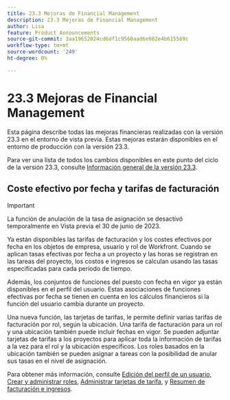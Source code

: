 ```yaml
---
title: 23.3 Mejoras de Financial Management
description: 23.3 Mejoras de Financial Management
author: Lisa
feature: Product Announcements
source-git-commit: 3aa19652024cd6df1c9560aad6e982e4b615569c
workflow-type: tm+mt
source-wordcount: '249'
ht-degree: 0%

---
```


# 23.3 Mejoras de Financial Management

Esta página describe todas las mejoras financieras realizadas con la versión 23.3 en el entorno de vista previa. Estas mejoras estarán disponibles en el entorno de producción con la versión 23.3.

Para ver una lista de todos los cambios disponibles en este punto del ciclo de la versión 23.3, consulte [Información general de la versión 23.3](/help/quicksilver/product-announcements/product-releases/23.3-release-activity/23-3-release-overview.md).

## Coste efectivo por fecha y tarifas de facturación

>[!IMPORTANT]
>
>La función de anulación de la tasa de asignación se desactivó temporalmente en Vista previa el 30 de junio de 2023.

Ya están disponibles las tarifas de facturación y los costes efectivos por fecha en los objetos de empresa, usuario y rol de Workfront. Cuando se aplican tasas efectivas por fecha a un proyecto y las horas se registran en las tareas del proyecto, los costos e ingresos se calculan usando las tasas especificadas para cada período de tiempo.

Además, los conjuntos de funciones del puesto con fecha en vigor ya están disponibles en el perfil del usuario. Estas asociaciones de funciones efectivas por fecha se tienen en cuenta en los cálculos financieros si la función del usuario cambia durante un proyecto.

Una nueva función, las tarjetas de tarifas, le permite definir varias tarifas de facturación por rol, según la ubicación. Una tarifa de facturación para un rol y una ubicación también puede incluir fechas en vigor. Se pueden adjuntar tarjetas de tarifas a los proyectos para aplicar toda la información de tarifas a la vez para el rol y la ubicación específicos. Los roles basados en la ubicación también se pueden asignar a tareas con la posibilidad de anular sus tasas en el nivel de asignación.

Para obtener más información, consulte [Edición del perfil de un usuario](/help/quicksilver/administration-and-setup/add-users/create-and-manage-users/edit-a-users-profile.md), [Crear y administrar roles](/help/quicksilver/administration-and-setup/set-up-workfront/organizational-setup/create-manage-job-roles.md), [Administrar tarjetas de tarifa](/help/quicksilver/administration-and-setup/set-up-workfront/configure-system-defaults/manage-rate-cards.md), y [Resumen de facturación e ingresos](/help/quicksilver/manage-work/projects/project-finances/billing-and-revenue-overview.md).
